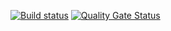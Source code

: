 [![Build status](https://travis-ci.org/lruchandani/library-service.svg?branch=master)](https://travis-ci.org/lruchandani/library-service)
[![Quality Gate Status](https://sonarcloud.io/api/project_badges/measure?project=com.lalit.library%3Alibrary-service&metric=alert_status)](https://sonarcloud.io/dashboard?id=com.lalit.library%3Alibrary-service)